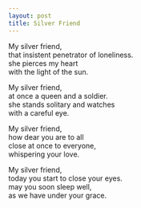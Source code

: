 ```yaml
---
layout: post
title: Silver Friend 
---
```


My silver friend,\
that insistent penetrator of loneliness.\
she pierces my heart\
with the light of the sun.

My silver friend,\
at once a queen and a soldier.\
she stands solitary and watches\
with a careful eye.

My silver friend,\
how dear you are to all\
close at once to everyone,\
whispering your love.

My silver friend,\
today you start to close your eyes.\
may you soon sleep well,\
as we have under your grace.

